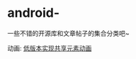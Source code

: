 # android-
一些不错的开源库和文章帖子的集合分类吧~

动画:
[低版本实现共享元素动画](https://github.com/thinkSky1206/android-blog/blob/master/低版本实现共享元素动画.md)
